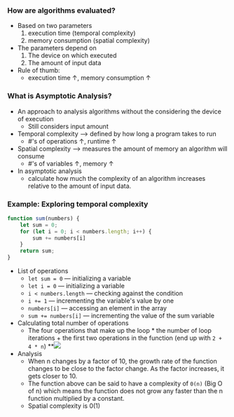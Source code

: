 ### How are algorithms evaluated?
* Based on two parameters
	1) execution time (temporal complexity)
	2) memory consumption (spatial complexity)
* The parameters depend on 
	1) The device on which executed
	2) The amount of input data
* Rule of thumb: 
	* execution time ↑, memory consumption ↑ 

### What is Asymptotic Analysis?
* An approach to analysis algorithms without the considering the device of execution
	* Still considers input amount
* Temporal complexity --> defined by how long a program takes to run
	* #'s of operations ↑, runtime ↑ 
* Spatial complexity --> measures the amount of memory an algorithm will consume
	* #'s of variables ↑, memory ↑
* In asymptotic analysis
	* calculate how much the complexity of an algorithm increases relative to the amount of input data.

### Example: Exploring temporal complexity
```js
function sum(numbers) {
	let sum = 0;
	for (let i = 0; i < numbers.length; i++) {
        sum += numbers[i]
	}
	return sum;
} 
```
* List of operations
	* `let sum = 0` — initializing a variable
	* `let i = 0` — initializing a variable
	* `i < numbers.length` — checking against the condition
	* `i += 1` — incrementing the variable's value by one
	* `numbers[i]` — accessing an element in the array
	* `sum += numbers[i]` — incrementing the value of the sum variable
* Calculating total number of operations
	* The four operations that make up the loop * the number of loop iterations + the first two operations in the function (end up with `2 + 4 * n`)
**![](https://lh3.googleusercontent.com/5CP9F6UZuzbPqJU0QLoWGdJ4if7lEGtD_1YP0hdsF6aRtu4oQivlGyz66xh17J6IOVnf-qRfU-5EtH3N3aGcafmboT8bWCh9zJ3Es140TYAWFtLEuuK4WWByy7cIf5ohatke49zNvWq_O37y54meDWQ)
* Analysis
	* When n changes by a factor of 10, the growth rate of the function changes to be close to the factor change. As the factor increases, it gets closer to 10.
	* The function above can be said to have a complexity of `0(n)` (Big O of n) which means the function does not grow any faster than the n function multiplied by a constant. 
	* Spatial complexity is 0(1)